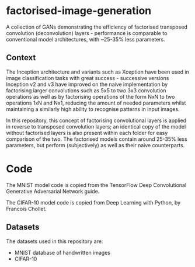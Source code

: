 # factorised-image-generation
A collection of GANs demonstrating the efficiency of factorised transposed convolution (deconvolution) layers - performance is comparable to conventional model architectures, with ~25-35% less parameters.

## Context
The Inception architecture and variants such as Xception have been used in image classification tasks with great success - successive versions Inception v2 and v3 have improved on the naive implementation by factorising larger convolutions such as 5x5 to two 3x3 convolution operations as well as by factorising operations of the form NxN to two operations 1xN and Nx1, reducing the amount of needed parameters whilst maintaining a similarly high ability to recognise patterns in input images.

In this repository, this concept of factorising convolutional layers is applied in reverse to transposed convolution layers; an identical copy of the model without factorised layers is also present within each folder for easy comparison of the two. The factorised models contain around 25-35% less parameters, but perform (subjectively) as well as their naive counterparts.

# Code
The MNIST model code is copied from the TensorFlow Deep Convolutional Generative Adversarial Network guide.

The CIFAR-10 model code is copied from Deep Learning with Python, by Francois Chollet.

## Datasets
The datasets used in this repository are:
- MNIST database of handwritten images
- CIFAR-10
